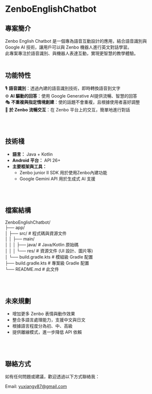 # ZenboEnglishChatbot
## 專案簡介
Zenbo English Chatbot 是一個專為語音互動設計的應用，結合語音識別與 Google AI 技術，讓用戶可以與 Zenbo 機器人進行英文對話學習。  
此專案專注於語音識別、與機器人表達互動，實現更智慧的教學體驗。
<br>
<br>
## 功能特性
🎙️ **語音識別**：透過內建的語音識別技術，即時轉換語音到文字  
⚙️ **AI 驅動的回答**：使用 Google Generative AI提供流暢、智慧的回答  
🎭 **不重複與指定情境創建**：使的話題不會重複，且根據使用者喜好調整  
🤖 **於 Zenbo 流暢交互**：在 Zenbo 平台上的交互，簡單地進行對話  

<br>
<br>

## 技術棧
- **語言：** Java + Kotlin
- **Android 平台：** API 26+
- **主要框架與工具：**
  - Zenbo junior II SDK 用於使用Zenbo內建功能
  - Google Gemini API 用於生成式 AI 支援

<br>
<br>

## 檔案結構
  ZenboEnglishChatbot/  
├── app/  
│   ├── src/              # 程式碼與資源文件  
│   │   ├── main/  
│   │   │   ├── java/     # Java/Kotlin 原始碼  
│   │   │   └── res/      # 資源文件 (UI 設計、圖片等)  
│   └── build.gradle.kts  # 模組級 Gradle 配置  
├── build.gradle.kts       # 專案級 Gradle 配置  
└── README.md             # 此文件  

<br>
<br>

## 未來規劃
- 增加更多 Zenbo 表情與動作效果  
- 整合多語言處理能力，支援中文與日文  
- 根據語言程度分為初、中、高級  
- 提供離線模式，進一步降低 API 依賴

<br>
<br>

## 聯絡方式
如有任何問題或建議，歡迎透過以下方式聯絡我：

Email: yuxiangy87@gmail.com
